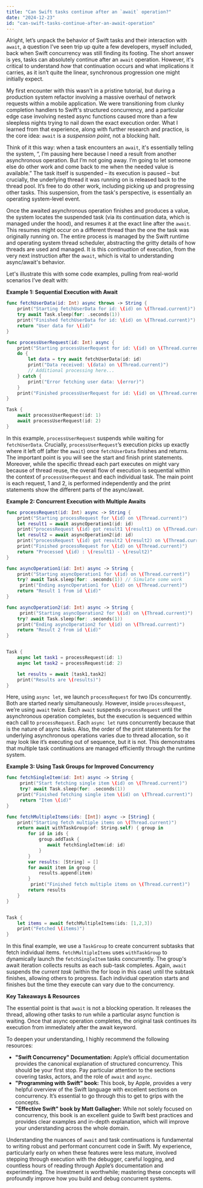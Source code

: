 ```yaml
---
title: "Can Swift tasks continue after an `await` operation?"
date: "2024-12-23"
id: "can-swift-tasks-continue-after-an-await-operation"
---
```


Alright, let’s unpack the behavior of Swift tasks and their interaction with `await`, a question I’ve seen trip up quite a few developers, myself included, back when Swift concurrency was still finding its footing. The short answer is yes, tasks can absolutely continue after an `await` operation. However, it's critical to understand *how* that continuation occurs and what implications it carries, as it isn’t quite the linear, synchronous progression one might initially expect.

My first encounter with this wasn't in a pristine tutorial, but during a production system refactor involving a massive overhaul of network requests within a mobile application. We were transitioning from clunky completion handlers to Swift's structured concurrency, and a particular edge case involving nested async functions caused more than a few sleepless nights trying to nail down the exact execution order. What I learned from that experience, along with further research and practice, is the core idea: `await` is a *suspension point*, not a blocking halt.

Think of it this way: when a task encounters an `await`, it's essentially telling the system, “, I’m pausing here because I need a result from another asynchronous operation. But I’m not going away. I’m going to let someone else do other work and come back to me when the needed value is available.” The task itself is suspended – its execution is paused – but crucially, the underlying thread it was running on is released back to the thread pool. It’s free to do other work, including picking up and progressing other tasks. This suspension, from the task's perspective, is essentially an operating system-level event.

Once the awaited asynchronous operation finishes and produces a value, the system locates the suspended task (via its continuation data, which is managed under the hood), and resumes it at the exact line after the `await`. This resumes might occur on a different thread than the one the task was originally running on. The entire process is managed by the Swift runtime and operating system thread scheduler, abstracting the gritty details of how threads are used and managed. It is this *continuation* of execution, from the very next instruction after the `await`, which is vital to understanding async/await's behavior.

Let's illustrate this with some code examples, pulling from real-world scenarios I’ve dealt with:

**Example 1: Sequential Execution with Await**

```swift
func fetchUserData(id: Int) async throws -> String {
    print("Starting fetchUserData for id: \(id) on \(Thread.current)")
    try await Task.sleep(for: .seconds(1))
    print("Finished fetchUserData for id: \(id) on \(Thread.current)")
    return "User data for \(id)"
}

func processUserRequest(id: Int) async {
    print("Starting processUserRequest for id: \(id) on \(Thread.current)")
    do {
        let data = try await fetchUserData(id: id)
        print("Data received: \(data) on \(Thread.current)")
        // Additional processing here...
    } catch {
        print("Error fetching user data: \(error)")
    }
    print("Finished processUserRequest for id: \(id) on \(Thread.current)")
}

Task {
    await processUserRequest(id: 1)
    await processUserRequest(id: 2)
}
```

In this example, `processUserRequest` suspends while waiting for `fetchUserData`. Crucially, `processUserRequest`’s execution picks up exactly where it left off (after the `await`) once `fetchUserData` finishes and returns. The important point is you will see the start and finish print statements. Moreover, while the specific thread each part executes on might vary because of thread reuse, the overall flow of execution is sequential within the context of `processUserRequest` and each individual task. The main point is each request, 1 and 2, is performed independently and the print statements show the different parts of the async/await.

**Example 2: Concurrent Execution with Multiple Awaits**

```swift
func processRequest(id: Int) async -> String {
    print("Starting processRequest for \(id) on \(Thread.current)")
    let result1 = await asyncOperation1(id: id)
    print("processRequest \(id) got result1 \(result1) on \(Thread.current)")
    let result2 = await asyncOperation2(id: id)
    print("processRequest \(id) got result2 \(result2) on \(Thread.current)")
    print("Finished processRequest for \(id) on \(Thread.current)")
    return "Processed \(id) : \(result1) - \(result2)"
}

func asyncOperation1(id: Int) async -> String {
    print("Starting asyncOperation1 for \(id) on \(Thread.current)")
    try? await Task.sleep(for: .seconds(1)) // Simulate some work
     print("Ending asyncOperation1 for \(id) on \(Thread.current)")
    return "Result 1 from id \(id)"
}

func asyncOperation2(id: Int) async -> String {
     print("Starting asyncOperation2 for \(id) on \(Thread.current)")
    try? await Task.sleep(for: .seconds(1))
    print("Ending asyncOperation2 for \(id) on \(Thread.current)")
    return "Result 2 from id \(id)"
}


Task {
    async let task1 = processRequest(id: 1)
    async let task2 = processRequest(id: 2)

    let results = await [task1,task2]
    print("Results are \(results)")
}
```

Here, using `async let`, we launch `processRequest` for two IDs concurrently. Both are started nearly simultaneously. However, inside `processRequest`, we’re using `await` twice. Each `await` suspends `processRequest` until the asynchronous operation completes, but the execution is sequenced within each call to `processRequest`. Each `async let` runs concurrently because that is the nature of async tasks. Also, the order of the print statements for the underlying asynchronous operations varies due to thread allocation, so it may look like it’s executing out of sequence, but it is not. This demonstrates that multiple task continuations are managed efficiently through the runtime system.

**Example 3: Using Task Groups for Improved Concurrency**

```swift
func fetchSingleItem(id: Int) async -> String {
     print("Start fetching single item \(id) on \(Thread.current)")
     try? await Task.sleep(for: .seconds(1))
    print("Finished fetching single item \(id) on \(Thread.current)")
     return "Item \(id)"
}

func fetchMultipleItems(ids: [Int]) async -> [String] {
    print("Starting fetch multiple items on \(Thread.current)")
    return await withTaskGroup(of: String.self) { group in
        for id in ids {
            group.addTask {
               await fetchSingleItem(id: id)
            }
        }
        var results: [String] = []
        for await item in group {
            results.append(item)
        }
         print("Finished fetch multiple items on \(Thread.current)")
        return results
    }
}


Task {
    let items = await fetchMultipleItems(ids: [1,2,3])
    print("Fetched \(items)")
}
```

In this final example, we use a `TaskGroup` to create concurrent subtasks that fetch individual items. `fetchMultipleItems` uses `withTaskGroup` to dynamically launch the `fetchSingleItem` tasks concurrently. The group's await iteration collects results as each sub-task completes. Again, `await` suspends the *current task* (within the for loop in this case) until the subtask finishes, allowing others to progress. Each individual operation starts and finishes but the time they execute can vary due to the concurrency.

**Key Takeaways & Resources**

The essential point is that `await` is not a blocking operation. It releases the thread, allowing other tasks to run while a particular async function is waiting. Once that async operation completes, the original task continues its execution from immediately after the await keyword.

To deepen your understanding, I highly recommend the following resources:

*   **"Swift Concurrency" Documentation:** Apple’s official documentation provides the canonical explanation of structured concurrency. This should be your first stop. Pay particular attention to the sections covering tasks, actors, and the role of `await` and `async`.
*   **"Programming with Swift" book:** This book, by Apple, provides a very helpful overview of the Swift language with excellent sections on concurrency. It’s essential to go through this to get to grips with the concepts.
*   **"Effective Swift" book by Matt Gallagher:** While not solely focused on concurrency, this book is an excellent guide to Swift best practices and provides clear examples and in-depth explanation, which will improve your understanding across the whole domain.

Understanding the nuances of `await` and task continuations is fundamental to writing robust and performant concurrent code in Swift. My experience, particularly early on when these features were less mature, involved stepping through execution with the debugger, careful logging, and countless hours of reading through Apple’s documentation and experimenting. The investment is worthwhile; mastering these concepts will profoundly improve how you build and debug concurrent systems.
